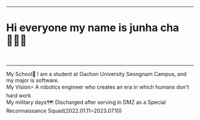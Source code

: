 <hr>
<H1>Hi everyone my name is junha cha🙋🏻‍♂️</H1><br>
<hr>
My School🏢 I am a student at Gachon University Seongnam Campus, and my major is software.<br>
My Vision⚡️ A robotics engineer who creates an era in which humans don't hard work<br>
My military days🗺️ Discharged after serving in DMZ as a Special Reconnaissance Squad(2022.01.11~2023.07.10)
